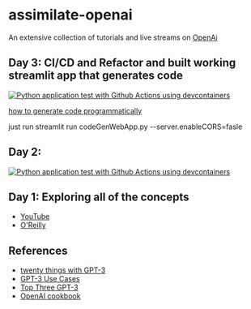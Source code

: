 

# assimilate-openai

An extensive collection of tutorials and live streams on [OpenAi](https://openai.com/)

## Day 3: CI/CD and Refactor and built working streamlit app that generates code 
[![Python application test with Github Actions using devcontainers](https://github.com/ycbq999/assimilate-openai/actions/workflows/main.yml/badge.svg)](https://github.com/ycbq999/assimilate-openai/actions/workflows/main.yml)

[how to generate code programmatically](https://platform.openai.com/docs/guides/code/intorduction)

just run streamlit run codeGenWebApp.py --server.enableCORS=fasle


## Day 2:  
[![Python application test with Github Actions using devcontainers](https://github.com/ycbq999/assimilate-openai/actions/workflows/main.yml/badge.svg)](https://github.com/ycbq999/assimilate-openai/actions/workflows/main.yml)

## Day 1:  Exploring all of the concepts

* [YouTube](https://www.youtube.com/watch?v=lgGyDd_fQrA)
* [O'Reilly](https://learning.oreilly.com/videos/assimilate-openai/08252022VIDEOPAIML/08252022VIDEOPAIML-c1_s0/)

## References

* [twenty things with GPT-3](https://towardsdatascience.com/20-creative-things-to-try-out-with-gpt-3-2aacee3e2abf)
* [GPT-3 Use Cases](https://medium.com/eoraa-co/trending-use-cases-of-gpt-3-by-openai-56318b6a9184)
* [Top Three GPT-3](https://www.educative.io/blog/top-uses-gpt-3-deep-learning)
* [OpenAI cookbook](https://github.com/openai/openai-cookbook/tree/main/examples)

